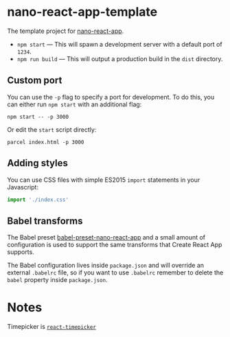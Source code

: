 # nano-react-app-template

The template project for [nano-react-app](https://github.com/adrianmcli/nano-react-app).

-   `npm start` — This will spawn a development server with a default port of `1234`.
-   `npm run build` — This will output a production build in the `dist` directory.

## Custom port

You can use the `-p` flag to specify a port for development. To do this, you can either run `npm start` with an additional flag:

```
npm start -- -p 3000
```

Or edit the `start` script directly:

```
parcel index.html -p 3000
```

## Adding styles

You can use CSS files with simple ES2015 `import` statements in your Javascript:

```js
import './index.css'
```

## Babel transforms

The Babel preset [babel-preset-nano-react-app](https://github.com/adrianmcli/babel-preset-nano-react-app) and a small amount of configuration is used to support the same transforms that Create React App supports.

The Babel configuration lives inside `package.json` and will override an external `.babelrc` file, so if you want to use `.babelrc` remember to delete the `babel` property inside `package.json`.

# Notes

Timepicker is [`react-timepicker`](https://github.com/radekmie/react-timepicker)
